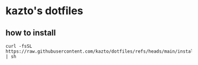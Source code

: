 # kazto's dotfiles

## how to install

```shell
curl -fsSL https://raw.githubusercontent.com/kazto/dotfiles/refs/heads/main/install.sh | sh
```
